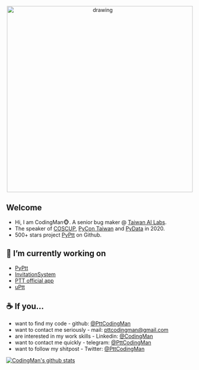 <p align="center">
<a href="https://www.facebook.com/PttCodingMan/"><img src="https://i.imgur.com/OMrWe1l.gif" alt="drawing" width="500" style="vertical-align:middle"/></a>
</p>

## Welcome
* Hi, I am CodingMan🐵. A senior bug maker @ [Taiwan AI Labs](https://ailabs.tw/).
* The speaker of [COSCUP](https://coscup.org/2020/zh-TW/agenda/CFNNFA), [PyCon Taiwan](https://tw.pycon.org/2020/zh-hant/conference/talk/1124347947245371715/) and [PyData](https://pydata.org/taipei2020/program/talk-2/) in 2020.
* 500+ stars project [PyPtt](https://github.com/PttCodingMan/PyPtt) on Github.

## 🔭 I’m currently working on   
  * [PyPtt](https://github.com/PttCodingMan/PyPtt)
  * [InvitationSystem](https://github.com/rock-mc/InvitationSystem)
  * [PTT official app](https://github.com/Ptt-official-app)
  * [uPtt](https://github.com/uPtt-messenger/uPtt)
  
## ☕ If you...
* want to find my code - github: [@PttCodingMan](https://github.com/PttCodingMan)  
* want to contact me seriously - mail: [pttcodingman@gmail.com](mailto:pttcodingman@gmail.com)  
* are interested in my work skills - Linkedin: [@CodingMan](https://www.linkedin.com/in/codingman/)  
* want to contact me quickly - telegram: [@PttCodingMan](https://t.me/PttCodingMan)  
* want to follow my shitpost - Twitter: [@PttCodingMan](https://twitter.com/PttCodingMan)  

[![CodingMan's github stats](https://github-readme-stats.vercel.app/api?username=PttCodingMan&count_private=true&theme=dark)](https://github.com/PttCodingMan)  
